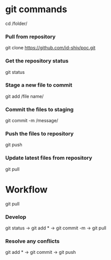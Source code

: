 # git commands

cd /folder/

### Pull from repository
git clone https://github.com/id-shiv/poc.git

### Get the repository status
git status

### Stage a new file to commit
git add /file name/

### Commit the files to staging
git commit -m /message/

### Push the files to repository
git push

### Update latest files from repository
git pull

# Workflow
git pull

### Develop
git status -> git add * -> git commit -m -> git pull

### Resolve any conflicts
git add * -> git commit -> git push
